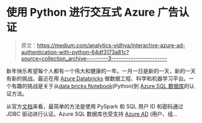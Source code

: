# 使用 Python 进行交互式 Azure 广告认证

> 原文：<https://medium.com/analytics-vidhya/interactive-azure-ad-authentication-with-python-64df3173a81c?source=collection_archive---------3----------------------->

新年快乐希望每个人都有一个伟大和健康的一年。一月一日是新的一天，新的一天有新的挑战。最近在用 [Azure Databricks](https://docs.microsoft.com/en-us/azure/databricks/scenarios/what-is-azure-databricks) 做数据工程、科学和机器学习平台。一个有趣的挑战是关于从[data bricks Notebook](https://docs.microsoft.com/en-us/azure/databricks/notebooks/)(Python)到 [Azure SQL 数据库](https://docs.microsoft.com/en-us/azure/azure-sql/database/sql-database-paas-overview)的认证方法。

从官方[文档](https://docs.microsoft.com/en-us/azure/databricks/data/data-sources/sql-databases)来看，最简单的方法是使用 PySpark 和 SQL 用户 ID 和密码通过 JDBC 驱动进行认证。Azure SQL 数据库也受支持 [Azure AD](https://docs.microsoft.com/en-us/azure/azure-sql/database/logins-create-manage) (用户、组…